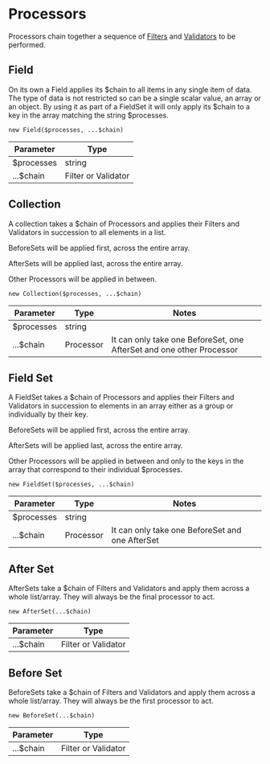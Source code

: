 # Processors

Processors chain together a sequence of [Filters](filters.md) and [Validators](validators.md) to be performed.

## Field

On its own a Field applies its $chain to all items in any single item of data.
The type of data is not restricted so can be a single scalar value, an array or an object.
By using it as part of a FieldSet it will only apply its $chain to a key in the array
matching the string $processes.

```
new Field($processes, ...$chain)
```

| Parameter  | Type                |
|------------|---------------------|
| $processes | string              |
| ...$chain  | Filter or Validator |

## Collection

A collection takes a $chain of Processors and applies their Filters and Validators in succession
to all elements in a list.

BeforeSets will be applied first, across the entire array.

AfterSets will be applied last, across the entire array.

Other Processors will be applied in between.

```
new Collection($processes, ...$chain)
```

| Parameter  | Type      | Notes                                                                |
|------------|-----------|----------------------------------------------------------------------|
| $processes | string    |                                                                      |
| ...$chain  | Processor | It can only take one BeforeSet, one AfterSet and one other Processor |

## Field Set

A FieldSet takes a $chain of Processors and applies their Filters and Validators in succession
to elements in an array either as a group or individually by their key.

BeforeSets will be applied first, across the entire array.

AfterSets will be applied last, across the entire array.

Other Processors will be applied in between and only to the keys in the array that correspond to
their individual $processes.

```
new FieldSet($processes, ...$chain)
```

| Parameter  | Type      | Notes                                           |
|------------|-----------|-------------------------------------------------|
| $processes | string    |                                                 |
| ...$chain  | Processor | It can only take one BeforeSet and one AfterSet |

## After Set

AfterSets take a $chain of Filters and Validators and apply them across a whole list/array.
They will always be the final processor to act.

```
new AfterSet(...$chain)
```

| Parameter  | Type                |
|------------|---------------------|
| ...$chain  | Filter or Validator |

## Before Set

BeforeSets take a $chain of Filters and Validators and apply them across a whole list/array.
They will always be the first processor to act.

```
new BeforeSet(...$chain)
```

| Parameter  | Type                |
|------------|---------------------|
| ...$chain  | Filter or Validator |
